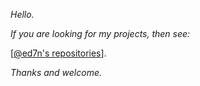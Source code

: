 *Hello.*

*If you are looking for my projects, then see:*

[[@ed7n's repositories](https://github.com/orgs/ed7n/repositories)].

*Thanks and welcome.*
